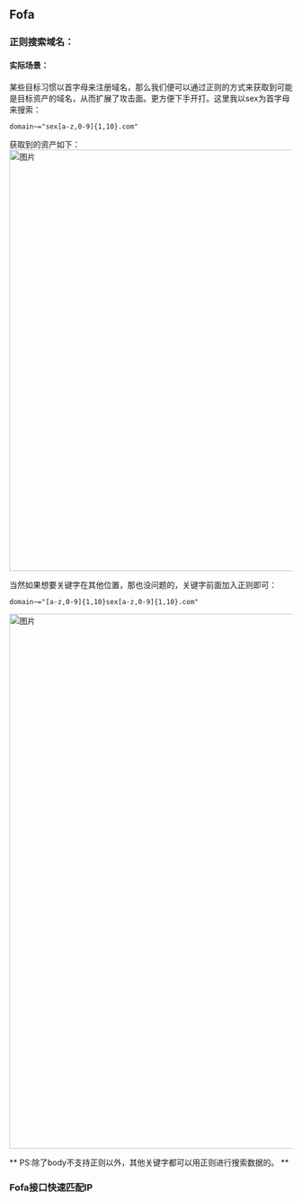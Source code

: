 ## Fofa
### 正则搜索域名：
#### 实际场景：
某些目标习惯以首字母来注册域名，那么我们便可以通过正则的方式来获取到可能是目标资产的域名，从而扩展了攻击面。更方便下手开打。这里我以sex为首字母来搜索：
```
domain~="sex[a-z,0-9]{1,10}.com"
```
获取到的资产如下：
<img width="750" alt="图片" src="https://user-images.githubusercontent.com/15193167/128375949-7a4fbb5c-bf2b-486f-947d-495c461e82d6.png">

当然如果想要关键字在其他位置，那也没问题的，关键字前面加入正则即可：
```
domain~="[a-z,0-9]{1,10}sex[a-z,0-9]{1,10}.com"
```
<img width="952" alt="图片" src="https://user-images.githubusercontent.com/15193167/128376492-ccb56e1e-c273-4070-abad-8e093f5e93ec.png">

** PS:除了body不支持正则以外，其他关键字都可以用正则进行搜索数据的。 **


### Fofa接口快速匹配IP

